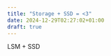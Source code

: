 ```yaml
---
title: "Storage + SSD = <3"
date: 2024-12-29T02:27:02+01:00
draft: true
---
```


LSM + SSD

[^1]: [The Log-Structured Merge-Tree](https://www.cs.umb.edu/~poneil/lsmtree.pdf)
[^2]: [Understanding Modern Storage APIs](https://atlarge-research.com/pdfs/2022-systor-apis.pdf)
[^3]: [What Modern NVMe Storage Can Do, And How To Exploit It](https://vldb.org/pvldb/vol16/p2090-haas.pdf)
[^4]: [Clarifying Direct I/O Semantics](https://lwn.net/Articles/348739/)
[^5]: [What Are You Waiting For? Use Coroutines for Asynchronous I/O to Hide I/O Latencies and Maximize the Read Bandwidth!](https://db.in.tum.de/~fent/papers/coroutines.pdf)
